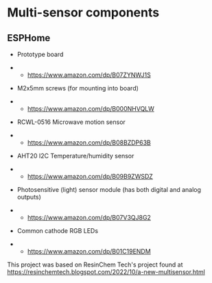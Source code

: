# Multi-sensor components

## ESPHome

* Prototype board

* * https://www.amazon.com/dp/B07ZYNWJ1S

* M2x5mm screws (for mounting into board)

* * https://www.amazon.com/dp/B000NHVQLW

* RCWL-0516 Microwave motion sensor

* * https://www.amazon.com/dp/B08BZDP63B

* AHT20 I2C Temperature/humidity sensor

* * https://www.amazon.com/dp/B09B9ZWSDZ

* Photosensitive (light) sensor module (has both digital and analog outputs)

* * https://www.amazon.com/dp/B07V3QJ8G2

* Common cathode RGB LEDs

* * https://www.amazon.com/dp/B01C19ENDM

This project was based on ResinChem Tech's project found at
https://resinchemtech.blogspot.com/2022/10/a-new-multisensor.html
